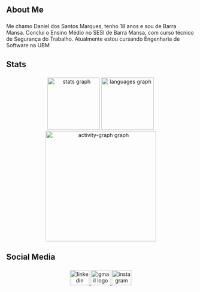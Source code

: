 <h2 align="left">About Me</h2>

###

<p align="left">Me chamo Daniel dos Santos Marques, tenho 18 anos e sou de Barra Mansa. Concluí o Ensino Médio no SESI de Barra Mansa, com curso técnico de Segurança do Trabalho. Atualmente estou cursando Engenharia de Software na UBM</p>

###

<h2 align="left">Stats</h2>

###

<div align="center">
  <img src="https://github-readme-stats.vercel.app/api?username=Daniel-Marques2&hide_title=false&hide_rank=false&show_icons=true&include_all_commits=true&count_private=true&disable_animations=false&theme=dracula&locale=en&hide_border=true&order=1&custom_title=Daniel%20Marques%20Stats" height="140" alt="stats graph"  />
  <img src="https://github-readme-stats.vercel.app/api/top-langs?username=Daniel-Marques2&locale=en&hide_title=false&layout=compact&card_width=320&langs_count=5&theme=dracula&hide_border=true&order=2" height="140" alt="languages graph"  />
  <img src="https://github-readme-activity-graph.vercel.app/graph?username=Daniel-Marques2&radius=16&theme=dracula&area=true&order=5&custom_title=Daniel%20Marques%20Activity%20Graph&hide_border=true" height="295" alt="activity-graph graph"  />
</div>

###

<h2 align="left">Social Media</h2>

###

<div align="center">
  <a href="www.linkedin.com/in/daniel-dos-santos-marques-595a1a330" target="_blank">
    <img src="https://raw.githubusercontent.com/maurodesouza/profile-readme-generator/master/src/assets/icons/social/linkedin/default.svg" width="52" height="40" alt="linkedin logo"  />
  </a>
  <a href="daniel.aluno.br@gmail.com" target="_blank">
    <img src="https://raw.githubusercontent.com/maurodesouza/profile-readme-generator/master/src/assets/icons/social/gmail/default.svg" width="52" height="40" alt="gmail logo"  />
  </a>
  <a href="https://www.instagram.com/danielmarqueskk/" target="_blank">
    <img src="https://raw.githubusercontent.com/maurodesouza/profile-readme-generator/master/src/assets/icons/social/instagram/default.svg" width="52" height="40" alt="instagram logo"  />
  </a>
</div>

###
